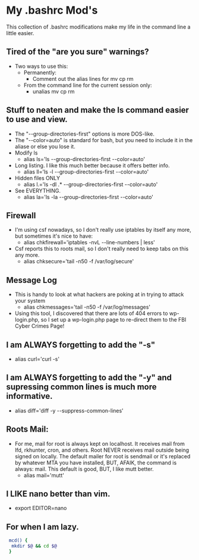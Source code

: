 # My .bashrc Mod's
This collection of .bashrc modifications make my life in the command line a little easier.

## Tired of the "are you sure" warnings?
* Two ways to use this:
  - Permanently:
    - Comment out the alias lines for mv cp rm
  - From the command line for the current session only:
    - unalias mv cp rm
## Stuff to neaten and make the ls command easier to use and view.
* The "--group-directories-first" options is more DOS-like.
* The "--color=auto" is standard for bash, but you need to include it in the aliase or else you lose it.
* Modify ls
  - alias ls='ls --group-directories-first --color=auto'
* Long listing. I like this much better because it offers better info.
  - alias ll='ls -l --group-directories-first --color=auto'
* Hidden files ONLY
  - alias l.='ls -dl .* --group-directories-first --color=auto'
* See EVERYTHING.
  - alias la='ls -la --group-directories-first --color=auto'

## Firewall
* I'm using csf nowadays, so I don't really use iptables by itself any more, but sometimes it's nice to have:
  - alias chkfirewall='iptables -nvL --line-numbers | less'
* Csf reports this to roots mail, so I don't really need to keep tabs on this any more.
  - alias chksecure='tail -n50 -f /var/log/secure'

## Message Log
* This is handy to look at what hackers are poking at in trying to attack your system
  - alias chkmessages='tail -n50 -f /var/log/messages'
* Using this tool, I discovered that there are lots of 404 errors to wp-login.php, so I set up a wp-login.php page to re-direct them to the FBI Cyber Crimes Page!

## I am ALWAYS forgetting to add the "-s"
* alias curl='curl -s'

## I am ALWAYS forgetting to add the "-y" and supressing common lines is much more informative.
* alias diff='diff -y --suppress-common-lines'

## Roots Mail:
* For me, mail for root is always kept on localhost. It receives mail from lfd, rkhunter, cron, and others. Root NEVER receives mail outside being signed on locally. The default mailer for root is sendmail or it's replaced by whatever MTA you have installed, BUT, AFAIK, the command is always: mail. This default is good, BUT, I like mutt better.
  - alias mail='mutt'

## I LIKE nano better than vim.
* export EDITOR=nano

## For when I am lazy.
```bash
 mcd() {
  mkdir $@ && cd $@
 }
```

